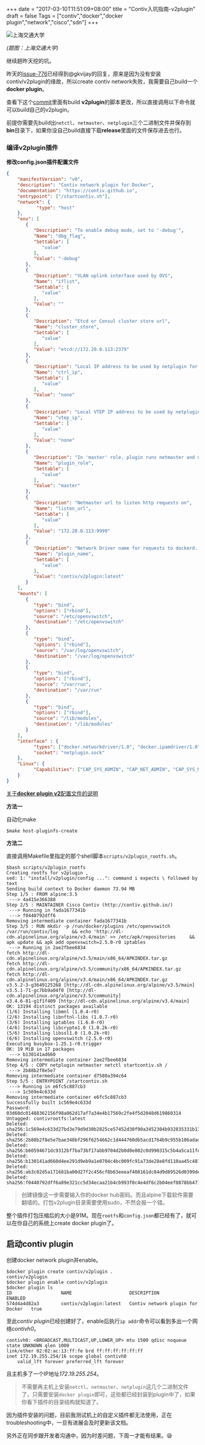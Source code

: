 +++
date = "2017-03-10T11:51:09+08:00"
title = "Contiv入坑指南-v2plugin"
draft = false
Tags = ["contiv","docker","docker plugin","network","cisco","sdn"]
+++

![上海交通大学](http://olz1di9xf.bkt.clouddn.com/20161022082.jpg)

*(题图：上海交通大学)*

继续趟昨天挖的坑。

昨天的[issue-776](https://github.com/contiv/netplugin/issues/776)已经得到@gkvijay的回复，原来是因为没有安装contiv/v2plugin的缘故，所以create contiv network失败，我需要自己build一个**docker plugin**。

查看下这个[commit](https://github.com/contiv/netplugin/commit/8afd1b7718c8424a876760d18484124e0aad3557)里面有build **v2plugin**的脚本更改，所以直接调用以下命令就可以build自己的v2plugin。

前提你需要先build出`netctl`、`netmaster`、`netplugin`三个二进制文件并保存到**bin**目录下，如果你没自己build直接下载**release**里面的文件保存进去也行。

### 编译v2plugin插件

**修改config.json插件配置文件**

```Json
{
    "manifestVersion": "v0",
    "description": "Contiv network plugin for Docker",
    "documentation": "https://contiv.github.io",
    "entrypoint": ["/startcontiv.sh"],
    "network": {
           "type": "host"
    },
    "env": [
       {
          "Description": "To enable debug mode, set to '-debug'",
          "Name": "dbg_flag",
          "Settable": [
             "value"
          ],
          "Value": "-debug"
       },
       {
          "Description": "VLAN uplink interface used by OVS",
          "Name": "iflist",
          "Settable": [
             "value"
          ],
          "Value": ""
       },
       {
          "Description": "Etcd or Consul cluster store url",
          "Name": "cluster_store",
          "Settable": [
             "value"
          ],
          "Value": "etcd://172.20.0.113:2379"
       },
       {
          "Description": "Local IP address to be used by netplugin for control communication",
          "Name": "ctrl_ip",
          "Settable": [
             "value"
          ],
          "Value": "none"
       },
       {
          "Description": "Local VTEP IP address to be used by netplugin",
          "Name": "vtep_ip",
          "Settable": [
             "value"
          ],
          "Value": "none"
       },
       {
          "Description": "In 'master' role, plugin runs netmaster and netplugin",
          "Name": "plugin_role",
          "Settable": [
             "value"
          ],
          "Value": "master"
       },
       {
          "Description": "Netmaster url to listen http requests on",
          "Name": "listen_url",
          "Settable": [
             "value"
          ],
          "Value": "172.20.0.113:9999"
       },
       {
          "Description": "Network Driver name for requests to dockerd. Should be same as name:tag of the plugin",
          "Name": "plugin_name",
          "Settable": [
             "value"
          ],
          "Value": "contiv/v2plugin:latest"
       }
    ],
    "mounts": [
       {
          "type": "bind",
          "options": ["rbind"],
          "source": "/etc/openvswitch",
          "destination": "/etc/openvswitch"
       },
       {
          "type": "bind",
          "options": ["rbind"],
          "source": "/var/log/openvswitch",
          "destination": "/var/log/openvswitch"
       },
       {
          "type": "bind",
          "options": ["rbind"],
          "source": "/var/run",
          "destination": "/var/run"
       },
       {
          "type": "bind",
          "options": ["rbind"],
          "source": "/lib/modules",
          "destination": "/lib/modules"
       }
    ],
    "interface" : {
          "types": ["docker.networkdriver/1.0", "docker.ipamdriver/1.0"],
          "socket": "netplugin.sock"
    },
    "Linux": {
          "Capabilities": ["CAP_SYS_ADMIN", "CAP_NET_ADMIN", "CAP_SYS_MODULE"]
    }
}
```

[关于**docker plugin v2**配置文件的说明](https://github.com/docker/docker/blob/master/docs/extend/config.md)

**方法一**

自动化make

```
$make host-pluginfs-create
```

**方法二**

直接调用Makefile里指定的那个shell脚本`scripts/v2plugin_rootfs.sh`。

```Shell
$bash scripts/v2plugin_rootfs
Creating rootfs for v2plugin ,
sed: 1: "install/v2plugin/config ...": command i expects \ followed by text
Sending build context to Docker daemon 73.94 MB
Step 1/5 : FROM alpine:3.5
 ---> 4a415e366388
Step 2/5 : MAINTAINER Cisco Contiv (http://contiv.github.io/)
 ---> Running in fada1677341b
 ---> f0440792dff6
Removing intermediate container fada1677341b
Step 3/5 : RUN mkdir -p /run/docker/plugins /etc/openvswitch /var/run/contiv/log     && echo 'http://dl-cdn.alpinelinux.org/alpine/v3.4/main' >> /etc/apk/repositories     && apk update && apk add openvswitch=2.5.0-r0 iptables
 ---> Running in 2ae2fbee6834
fetch http://dl-cdn.alpinelinux.org/alpine/v3.5/main/x86_64/APKINDEX.tar.gz
fetch http://dl-cdn.alpinelinux.org/alpine/v3.5/community/x86_64/APKINDEX.tar.gz
fetch http://dl-cdn.alpinelinux.org/alpine/v3.4/main/x86_64/APKINDEX.tar.gz
v3.5.2-3-g3649125268 [http://dl-cdn.alpinelinux.org/alpine/v3.5/main]
v3.5.1-71-gc7bb9a04f0 [http://dl-cdn.alpinelinux.org/alpine/v3.5/community]
v3.4.6-81-g1f1f409 [http://dl-cdn.alpinelinux.org/alpine/v3.4/main]
OK: 13194 distinct packages available
(1/6) Installing libmnl (1.0.4-r0)
(2/6) Installing libnftnl-libs (1.0.7-r0)
(3/6) Installing iptables (1.6.0-r0)
(4/6) Installing libcrypto1.0 (1.0.2k-r0)
(5/6) Installing libssl1.0 (1.0.2k-r0)
(6/6) Installing openvswitch (2.5.0-r0)
Executing busybox-1.25.1-r0.trigger
OK: 19 MiB in 17 packages
 ---> b130141ad660
Removing intermediate container 2ae2fbee6834
Step 4/5 : COPY netplugin netmaster netctl startcontiv.sh /
 ---> 2b88b2f8e5e7
Removing intermediate container d7580a394c64
Step 5/5 : ENTRYPOINT /startcontiv.sh
 ---> Running in e6fc5c887cb3
 ---> 1c569e4c633d
Removing intermediate container e6fc5c887cb3
Successfully built 1c569e4c633d
Password:
03d60dc01488362156f98a062d17af7a34e4b17569c2fe4f5d2048d619860314
Untagged: contivrootfs:latest
Deleted: sha256:1c569e4c633d27bd3e79d9d30b2825ce57452d30f90a3452304b932835331b13
Deleted: sha256:2b88b2f8e5e7bae348bf296f6254662c1d444760db5acd1764b9c955b106adad
Deleted: sha256:b60594671dc9312bf7ba73bf17abb9704d2b0d0e802c0d990315c5b4a5ca11fe
Deleted: sha256:b130141ad660d4ee291d9eb9a1e0704c4bc009fc91a73de28e8fd110aa45c481
Deleted: sha256:ab3c02d5a171681ba00d27f2c456cf8b63eeeaf408161dc84d9d89526d0399de
Deleted: sha256:f0440792dff6a89e321cc5d34ecaa21b4cb993f0c4e4df6c2b04eef8878bb471
```

> 创建镜像这一步需要输入你的docker hub密码。而且alpine下载软件需要翻墙的。打包v2plugin目录需要使用sudo，不然会报一个错。

整个插件打包压缩后的大小是91M。现在`rootfs`和`config.json`都已经有了，就可以在你自己的系统上create docker plugin了。

## 启动contiv plugin

创建docker network plugin并enable。

```Shell
$docker plugin create contiv/v2plugin .
contiv/v2plugin
$docker plugin enable contiv/v2plugin
$docker plugin ls
ID                  NAME                     DESCRIPTION                        ENABLED
574d4a4d82a3        contiv/v2plugin:latest   Contiv network plugin for Docker   true
```

至此*contiv plugin*已经创建好了，enable后执行`ip addr`命令可以看到多出一个网络*contivh0*。

```
contivh0: <BROADCAST,MULTICAST,UP,LOWER_UP> mtu 1500 qdisc noqueue state UNKNOWN qlen 1000
link/ether 02:02:ac:13:ff:fe brd ff:ff:ff:ff:ff:ff
inet 172.19.255.254/16 scope global contivh0
	valid_lft forever preferred_lft forever
```

且主机多了一个IP地址*172.19.255.254*。

> 不需要再主机上安装`netctl`、`netmaster`、`netplugin`这几个二进制文件了，只需要安装`docker plugin`即可，这些都已经封装到plugin中了，如果你看下插件的目录结构就知道了。

因为插件安装的问题，目前我测试机上的自定义插件都无法使用，正在troubleshooting中，一旦有进展会及时更新该文档。

另外正在同步跟开发者沟通中，因为时差问题，下周一才能有结果。😪